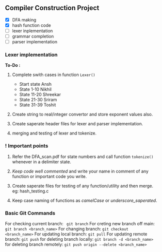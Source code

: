 ## Compiler Construction Project


- [x] DFA making
- [x] hash function code
- [ ] lexer inplementation
- [ ] grammar completion
- [ ] parser implementation

### Lexer implementation
**To-Do :** 
1. Complete swith cases in function `Lexer()`
    - Start state Ansh
    - State 1-10 Nikhil
    - State 11-20 Shreekar
    - State 21-30 Sriram
    - State 31-39 Toshit

2. Create string to real/integer convertor and store exponent values also.

3. Create saperate header files for lexer and parser implementation.

4. merging and testing of lexer and tokenize.

### ! Important points ###

1. Refer the DFA_scan.pdf for state numbers and call function `tokenize()` whenever in a delimiter state. 

2. *Keep code well commented* and write your name in comment of any function or important code you write.

3. Create saperate files for testing of any function/utility and then merge. eg: hash_testing.c

4. Keep case naming of functions as *camelCase* or *underscore_saperated*.

### Basic Git Commands ###

For checking current branch: ` git branch`
For creting new branch off main: `git branch <branch_name>`
For changing branch: `git checkout <branch_name>`
For updating local branch:  `git pull`
For updating remote branch: `git push`
for deleting branch locally: `git branch -d <branch_name>`
for deleting branch remotely: `git push origin --delete <branch_name>`
